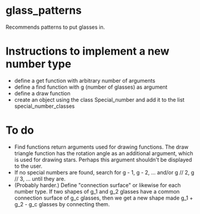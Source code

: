 # glass_patterns
Recommends patterns to put glasses in.

# Instructions to implement a new number type
- define a get function with arbitrary number of arguments
- define a find function with g (number of glasses) as argument
- define a draw function
- create an object using the class Special_number and add it to the list special_number_classes

# To do
- Find functions return arguments used for drawing functions. The draw triangle function has the rotation angle as
  an additional argument, which is used for drawing stars. Perhaps this argument shouldn't be displayed to the user.
- If no special numbers are found, search for g - 1, g - 2, ... and/or g // 2, g // 3, ... until  they are.
- (Probably harder.) Define "connection surface" or likewise for each number type. If two shapes of g_1 and g_2 glasses
  have a common connection surface of g_c glasses, then we get a new shape made g_1 + g_2 - g_c glasses by connecting them.
